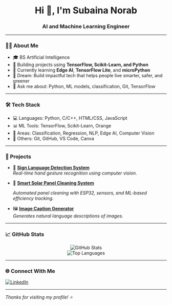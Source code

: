 <h1 align="center">Hi 👋, I'm Subaina Norab</h1>
<h3 align="center">AI and Machine Learning Engineer</h3>

---

### 👩‍💻 About Me

- 🎓 BS Artificial Intelligence  
- 🤖 Building projects using **TensorFlow, Scikit-Learn, and Python**  
- 🌱 Currently learning **Edge AI**, **TensorFlow Lite**, and **microPython**  
- 🚀 Dream: Build impactful tech that helps people live smarter, safer, and greener  
- 💬 Ask me about: Python, ML models, classification, Git, TensorFlow  

---

### 🛠️ Tech Stack

- 💻 Languages: Python, C/C++, HTML/CSS, JavaScript  
- 📊 ML Tools: TensorFlow, Scikit-Learn, Orange  
- 🧠 Areas: Classification, Regression, NLP, Edge AI, Computer Vision  
- 🧰 Others: Git, GitHub, VS Code, Canva  

---

### 🧪 Projects

- 🧠 [**Sign Language Detection System**](https://github.com/subainanorab/sign-language-detection)  
  *Real-time hand gesture recognition using computer vision.*

- 🔧 [**Smart Solar Panel Cleaning System**](https://github.com/SubainaNorab/Automated-solar-panel-cleaning-system)

  *Automated panel cleaning with ESP32, sensors, and ML-based efficiency tracking.*

- 🖼️ [**Image Caption Generator**](https://github.com/subainanorab/image-caption-generator)  
  *Generates natural language descriptions of images.*


---

### 📈 GitHub Stats

<p align="center">
  <img src="https://github-readme-stats.vercel.app/api?username=subainanorab&show_icons=true&theme=tokyonight" alt="GitHub Stats" />
  <br />
  
  <img src="https://github-readme-stats.vercel.app/api/top-langs/?username=subainanorab&layout=compact&theme=tokyonight" alt="Top Languages" />
</p>

---

### 🌐 Connect With Me

<p align="left">
  <a href="https://linkedin.com/in/yourname" target="_blank">
    <img src="https://img.shields.io/badge/-LinkedIn-blue?logo=linkedin&style=flat-square" alt="LinkedIn" />
  </a>
</p>

---

_Thanks for visiting my profile! ⭐️_
